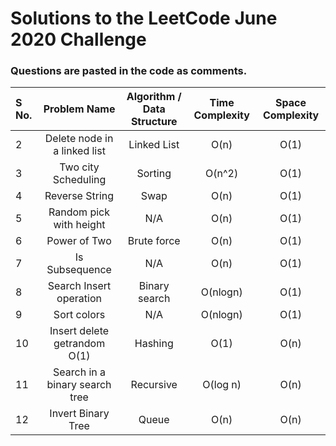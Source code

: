 # Solutions to the LeetCode June 2020 Challenge

### Questions are pasted in the code as comments.
| S No. | Problem Name | Algorithm / Data Structure | Time Complexity | Space Complexity |
| :--- | :---: | :---: | :---: | :---: | 
| 2 | Delete node in a linked list | Linked List | O(n) | O(1) |
| 3 | Two city Scheduling | Sorting | O(n^2) | O(1) |
| 4 | Reverse String | Swap | O(n)| O(1) |
| 5 | Random pick with height | N/A| O(n)| O(1) |
| 6 | Power of Two  | Brute force| O(n)| O(1) |
| 7 | Is Subsequence| N/A| O(n)| O(1) |
| 8 | Search Insert operation| Binary search| O(nlogn)| O(1) |
| 9 | Sort colors| N/A| O(nlogn)| O(1) |
| 10 | Insert delete getrandom O(1)|Hashing|O(1)| O(n) |
| 11 | Search in a binary search tree|Recursive|O(log n)| O(n) |
| 12 | Invert Binary Tree| Queue | O(n) | O(n) |